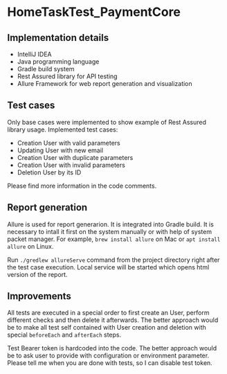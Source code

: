 # HomeTaskTest_PaymentCore

## Implementation details

- IntelliJ IDEA
- Java programming language
- Gradle build system
- Rest Assured library for API testing
- Allure Framework for web report generation and visualization

## Test cases

Only base cases were implemented to show example of Rest Assured library usage.
Implemented test cases:
- Creation User with valid parameters
- Updating User with new email
- Creation User with duplicate parameters
- Creation User with invalid parameters
- Deletion User by its ID

Please find more information in the code comments. 

## Report generation

Allure is used for report generarion. It is integrated into Gradle build.
It is necessary to intall it first on the system manually or with help of system packet manager.
For example, `brew install allure` on Mac or `apt install allure` on Linux.

Run `./gredlew allureServe` command from the project directory right after the test case execution.
Local service will be started which opens html version of the report.

## Improvements

All tests are executed in a special order to first create an User, perform different checks and then delete it afterwards.
The better approach would be to make all test self contained with User creation and deletion with special `beforeEach` and `afterEach` steps.

Test Bearer token is hardcoded into the code. The better approach would be to ask user to provide with configuration or environment parameter.
Please tell me when you are done with tests, so I can disable test token.
